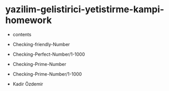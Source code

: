 # yazilim-gelistirici-yetistirme-kampi-homework
- contents 

- Checking-friendly-Number
- Checking-Perfect-Number/1-1000
- Checking-Prime-Number
- Checking-Prime-Number/1-1000

- Kadir Özdemir
